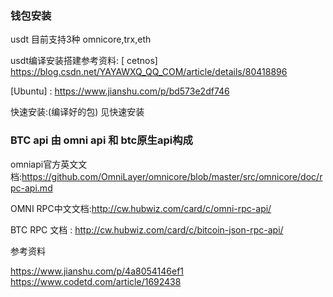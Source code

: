 ### 钱包安装



usdt 目前支持3种
omnicore,trx,eth

usdt编译安装搭建参考资料:
[ cetnos] https://blog.csdn.net/YAYAWXQ_QQ_COM/article/details/80418896


[Ubuntu] : https://www.jianshu.com/p/bd573e2df746

快速安装:(编译好的包)
见快速安装


### BTC api 由 omni api 和  btc原生api构成

omniapi官方英文文档:https://github.com/OmniLayer/omnicore/blob/master/src/omnicore/doc/rpc-api.md


OMNI RPC中文文档:http://cw.hubwiz.com/card/c/omni-rpc-api/

BTC RPC 文档 : http://cw.hubwiz.com/card/c/bitcoin-json-rpc-api/




参考资料

https://www.jianshu.com/p/4a8054146ef1
https://www.codetd.com/article/1692438
